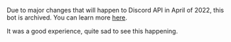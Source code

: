 Due to major changes that will happen to Discord API in April of 2022, this bot is archived. You can learn more [here](https://support-dev.discord.com/hc/en-us/articles/4404772028055).

It was a good experience, quite sad to see this happening.
